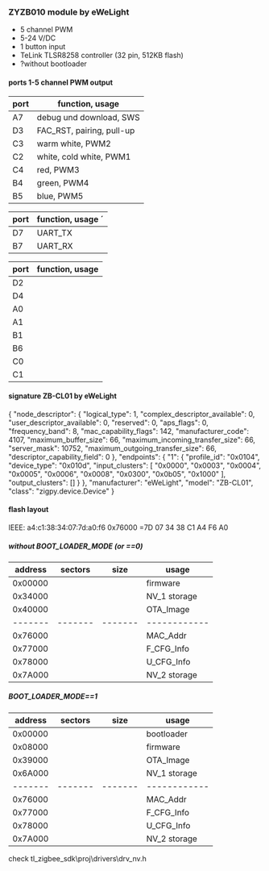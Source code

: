 ### ZYZB010 module by eWeLight

- 5 channel PWM
- 5-24 V/DC
- 1 button input
- TeLink TLSR8258 controller (32 pin, 512KB flash)
- ?without bootloader

#### ports 1-5 channel PWM output

| port | function, usage           |
| ---- | ------------------------- |
| A7   | debug und download, SWS   |
| D3   | FAC_RST, pairing, pull-up |
| C3   | warm white, PWM2          |
| C2   | white, cold white, PWM1   |
| C4   | red, PWM3                 |
| B4   | green, PWM4               |
| B5   | blue, PWM5                |

| port | function, usage          ´|
| ---- | ------------------------- |
| D7   | UART_TX                   |
| B7   | UART_RX                   |

| port | function, usage           |
| ---- | ------------------------- |
| D2   |                           |
| D4   |                           |
| A0   |                           |
| A1   |                           |
| B1   |                           |
| B6   |                           |
| C0   |                           |
| C1   |                           |

#### signature ZB-CL01 by eWeLight

{
  "node_descriptor": {
    "logical_type": 1,
    "complex_descriptor_available": 0,
    "user_descriptor_available": 0,
    "reserved": 0,
    "aps_flags": 0,
    "frequency_band": 8,
    "mac_capability_flags": 142,
    "manufacturer_code": 4107,
    "maximum_buffer_size": 66,
    "maximum_incoming_transfer_size": 66,
    "server_mask": 10752,
    "maximum_outgoing_transfer_size": 66,
    "descriptor_capability_field": 0
  },
  "endpoints": {
    "1": {
      "profile_id": "0x0104",
      "device_type": "0x010d",
      "input_clusters": [
        "0x0000",
        "0x0003",
        "0x0004",
        "0x0005",
        "0x0006",
        "0x0008",
        "0x0300",
        "0x0b05",
        "0x1000"
      ],
      "output_clusters": []
    }
  },
  "manufacturer": "eWeLight",
  "model": "ZB-CL01",
  "class": "zigpy.device.Device"
}

#### flash layout

IEEE: a4:c1:38:34:07:7d:a0:f6
0x76000 =7D 07 34 38 C1 A4 F6 A0

##### without BOOT_LOADER_MODE (or ==0)

| address | sectors |    size | usage        |
| ------- | ------- | ------- | ------------ |
| 0x00000 |         |         | firmware     |
| 0x34000 |         |         | NV_1 storage |
| 0x40000 |         |         | OTA_Image    |
| ------- | ------- | ------- | ------------ |
| 0x76000 |         |         | MAC_Addr     |
| 0x77000 |         |         | F_CFG_Info   |
| 0x78000 |         |         | U_CFG_Info   |
| 0x7A000 |         |         | NV_2 storage |

##### BOOT_LOADER_MODE==1

| address | sectors |    size | usage        |
| ------- | ------- | ------- | ------------ |
| 0x00000 |         |         | bootloader   |
| 0x08000 |         |         | firmware     |
| 0x39000 |         |         | OTA_Image    |
| 0x6A000 |         |         | NV_1 storage |
| ------- | ------- | ------- | ------------ |
| 0x76000 |         |         | MAC_Addr     |
| 0x77000 |         |         | F_CFG_Info   |
| 0x78000 |         |         | U_CFG_Info   |
| 0x7A000 |         |         | NV_2 storage |

check tl_zigbee_sdk\proj\drivers\drv_nv.h
